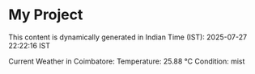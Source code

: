 # My Project

This content is dynamically generated in Indian Time (IST): 2025-07-27 22:22:16 IST


Current Weather in Coimbatore:
Temperature: 25.88 °C
Condition: mist
